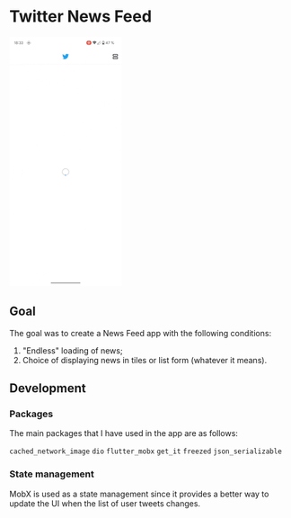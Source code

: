# Twitter News Feed

![Demo](assets/readme/demo.gif)

## Goal

The goal was to create a News Feed app with the following conditions:
1. "Endless" loading of news;
2. Choice of displaying news in tiles or list form (whatever it means).

## Development

### Packages

The main packages that I have used in the app are as follows:

`cached_network_image` `dio` `flutter_mobx` `get_it` `freezed` `json_serializable`

### State management

MobX is used as a state management since it provides a better way to update the UI when the list of user tweets changes.